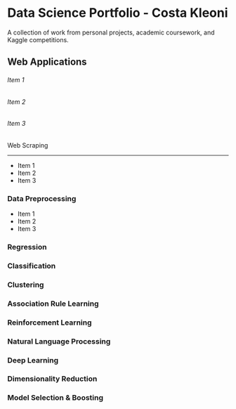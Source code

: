 # **Data Science Portfolio - Costa Kleoni**
A collection of work from personal projects, academic coursework, and Kaggle competitions.

Web Applications
------
###### Item 1
###### Item 2
###### Item 3

Web Scraping
______
* Item 1
* Item 2
* Item 3

### Data Preprocessing
* Item 1
* Item 2
* Item 3
### Regression
### Classification
### Clustering 
### Association Rule Learning
### Reinforcement Learning
### Natural Language Processing
### Deep Learning
### Dimensionality Reduction
### Model Selection & Boosting

